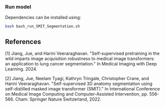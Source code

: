 
### Run model
Dependencies can be installed using:
``` bash
bash bash_run_SMIT_Segmentation.sh
```


## References
[1] Jiang, Jue, and Harini Veeraraghavan. "Self-supervised pretraining in the wild imparts image acquisition robustness to medical image transformers: an application to lung cancer segmentation." In Medical Imaging with Deep Learning. 2024.

[2] Jiang, Jue, Neelam Tyagi, Kathryn Tringale, Christopher Crane, and Harini Veeraraghavan. "Self-supervised 3D anatomy segmentation using self-distilled masked image transformer (SMIT)." In International Conference on Medical Image Computing and Computer-Assisted Intervention, pp. 556-566. Cham: Springer Nature Switzerland, 2022.
